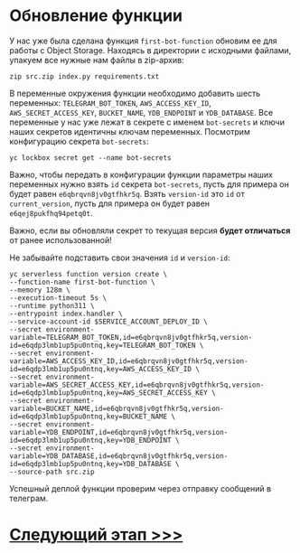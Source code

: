 # Обновление функции

У нас уже была сделана функция `first-bot-function` обновим ее для работы с Object Storage. 
Находясь в директории с исходными файлами, упакуем все нужные нам файлы в zip-архив:

    zip src.zip index.py requirements.txt 

В переменные окружения функции необходимо добавить шесть переменных: 
`TELEGRAM_BOT_TOKEN`, `AWS_ACCESS_KEY_ID`, `AWS_SECRET_ACCESS_KEY`,
`BUCKET_NAME`, `YDB_ENDPOINT` и `YDB_DATABASE`.
Все переменные у нас уже лежат в секрете с именем `bot-secrets` и ключи наших секретов идентичны ключам переменных.
Посмотрим конфигурацию секрета `bot-secrets`:

    yc lockbox secret get --name bot-secrets

Важно, чтобы передать в конфигурации функции параметры наших переменных нужно взять `id` секрета `bot-secrets`,
пусть для примера он будет равен `e6qbrqvn8jv0gtfhkr5q`. Взять `version-id` это `id` от `current_version`,
пусть для примера он будет равен `e6qej8pukfhq94petq0t`.

Важно, если вы обновляли секрет то текущая версия **будет отличаться** от ранее использованной!

Не забывайте подставить свои значения `id` и `version-id`:

    yc serverless function version create \
    --function-name first-bot-function \
    --memory 128m \
    --execution-timeout 5s \
    --runtime python311 \
    --entrypoint index.handler \
    --service-account-id $SERVICE_ACCOUNT_DEPLOY_ID \
    --secret environment-variable=TELEGRAM_BOT_TOKEN,id=e6qbrqvn8jv0gtfhkr5q,version-id=e6qdp3lmb1up5pu0ntnq,key=TELEGRAM_BOT_TOKEN \
    --secret environment-variable=AWS_ACCESS_KEY_ID,id=e6qbrqvn8jv0gtfhkr5q,version-id=e6qdp3lmb1up5pu0ntnq,key=AWS_ACCESS_KEY_ID \
    --secret environment-variable=AWS_SECRET_ACCESS_KEY,id=e6qbrqvn8jv0gtfhkr5q,version-id=e6qdp3lmb1up5pu0ntnq,key=AWS_SECRET_ACCESS_KEY \
    --secret environment-variable=BUCKET_NAME,id=e6qbrqvn8jv0gtfhkr5q,version-id=e6qdp3lmb1up5pu0ntnq,key=BUCKET_NAME \
    --secret environment-variable=YDB_ENDPOINT,id=e6qbrqvn8jv0gtfhkr5q,version-id=e6qdp3lmb1up5pu0ntnq,key=YDB_ENDPOINT \
    --secret environment-variable=YDB_DATABASE,id=e6qbrqvn8jv0gtfhkr5q,version-id=e6qdp3lmb1up5pu0ntnq,key=YDB_DATABASE \
    --source-path src.zip

Успешный деплой функции проверим через отправку сообщений в телеграм.

# [Следующий этап >>>](../11-deleting-resources/README.md)
